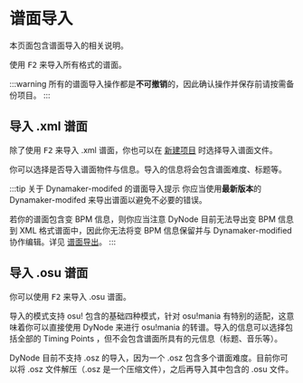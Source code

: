 # 谱面导入

本页面包含谱面导入的相关说明。

使用 <kbd>F2</kbd> 来导入所有格式的谱面。

:::warning
所有的谱面导入操作都是**不可撤销**的，因此确认操作并保存前请按需备份项目。
:::

## 导入 .xml 谱面

除了使用 <kbd>F2</kbd> 来导入 .xml 谱面，你也可以在 [新建项目](/guide/project.html#新建项目) 时选择导入谱面文件。

你可以选择是否导入谱面物件与信息。导入的信息将会包含谱面难度、标题等。

:::tip 关于 Dynamaker-modifed 的谱面导入提示
你应当使用**最新版本**的 Dynamaker-modifed 来导出谱面以避免不必要的错误。

若你的谱面包含变 BPM 信息，则你应当注意 DyNode 目前无法导出变 BPM 信息到 XML 格式谱面中，因此你无法将变 BPM 信息保留并与 Dynamaker-modified 协作编辑。详见 [谱面导出](/guide/export.html)。
:::

## 导入 .osu 谱面

你可以使用 <kbd>F2</kbd> 来导入 .osu 谱面。

导入的模式支持 osu! 包含的基础四种模式，针对 osu!mania 有特别的适配，这意味着你可以直接使用 DyNode 来进行 osu!mania 的转谱。导入的信息可以选择包括全部的 Timing Points ，但不会包含谱面所具有的元信息（标题、音乐等）。

DyNode 目前不支持 .osz 的导入，因为一个 .osz 包含多个谱面难度。目前你可以将 .osz 文件解压（.osz 是一个压缩文件），之后再导入其中包含的 .osu 文件。
